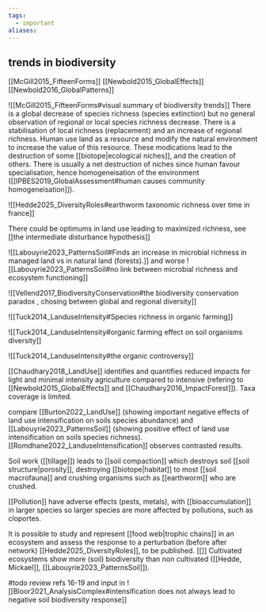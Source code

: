 ```yaml
---
tags:
  - important
aliases:
---
```

## trends in biodiversity
[[McGill2015_FifteenForms]]
[[Newbold2015_GlobalEffects]]
[[Newbold2016_GlobalPatterns]]

![[McGill2015_FifteenForms#visual summary of biodiversity trends]]
There is a global decrease of species richness (species extinction) but no general observation of regional or local species richness decrease. There is a stabilisation of local richness (replacement) and an increase of regional richness.
Human use land as a resource and modify the natural environment to increase the value of this resource. These modications lead to the destruction of some [[biotope|ecological niches]], and the creation of others. There is usually a net destruction of niches since human favour specialisation, hence homogeneisation of the environment ([[IPBES2019_GlobalAssessment#human causes community homogeneisation]]).

![[Hedde2025_DiversityRoles#earthworm taxonomic richness over time in france]]

There could be optimums in land use leading to maximized richness, see [[the intermediate disturbance hypothesis]]

![[Labouyrie2023_PatternsSoil#Finds an increase in microbial richness in managed land vs in natural land (forests).]]
and worse
![[Labouyrie2023_PatternsSoil#no link between microbial richness and ecosystem functioning]]

![[Vellend2017_BiodiversityConservation#the biodiversity conservation paradox , chosing between global and regional diversity]]

![[Tuck2014_LanduseIntensity#Species richness in organic farming]]

![[Tuck2014_LanduseIntensity#organic farming effect on soil organisms diversity]]

![[Tuck2014_LanduseIntensity#the organic controversy]]

[[Chaudhary2018_LandUse]] identifies and quantifies reduced impacts for light and minimal intensity agriculture compared to intensive (refering to [[Newbold2015_GlobalEffects]] and [[Chaudhary2016_ImpactForest]]). Taxa coverage is limited.

compare [[Burton2022_LandUse]] (showing important negative effects of land use intensification on soils species abundance) and [[Labouyrie2023_PatternsSoil]] (showing positive effect of land use intensification on soils species richness).
[[Romdhane2022_LanduseIntensification]] observes contrasted results.

Soil work ([[tillage]]) leads to [[soil compaction]] which destroys soil [[soil structure|porosity]], destroying [[biotope|habitat]] to most [[soil macrofauna]] and crushing organisms such as [[earthworm]] who are crushed.

[[Pollution]] have adverse effects (pests, metals), with [[bioaccumulation]] in larger species so larger species are more affected by pollutions, such as cloportes.

It is possible to study and represent [[food web|trophic chains]] in an ecosystem and assess the response to a perturbation (before after network) [[Hedde2025_DiversityRoles]], to be published.
[[]]
Cultivated ecosystems show more (soil) biodiversity than non cultivated ([[Hedde, Mickael]], [[Labouyrie2023_PatternsSoil]]).

#todo review refs 16-19 and input in
![[Bloor2021_AnalysisComplex#intensification does not always lead to negative soil biodiversity response]]



